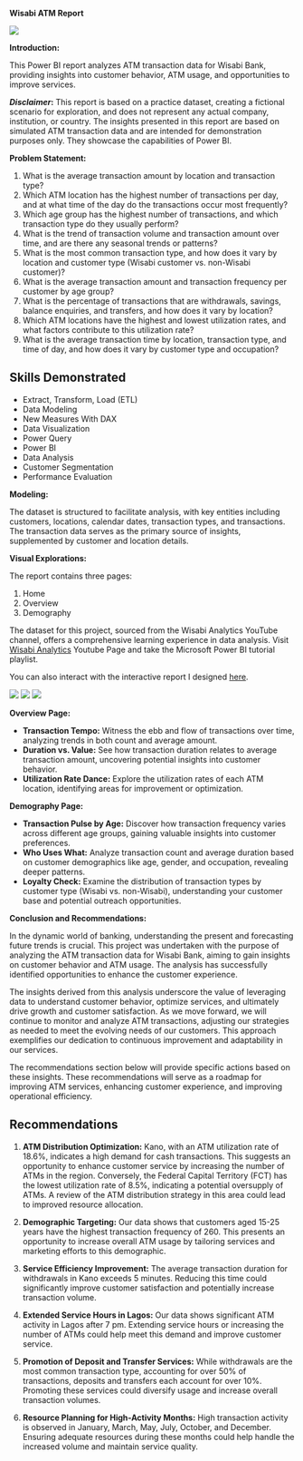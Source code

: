 **Wisabi ATM Report**

![](ATM-Machine.jpg)

**Introduction:**

This Power BI report analyzes ATM transaction data for Wisabi Bank, providing insights into customer behavior, ATM usage, and opportunities to improve services.

**_Disclaimer_:** This report is based on a practice dataset, creating a fictional scenario for exploration, and does not represent any actual company, institution, or country. The insights presented in this report are based on simulated ATM transaction data and are intended for demonstration purposes only. They showcase the capabilities of Power BI.


**Problem Statement:**

1. What is the average transaction amount by location and transaction type?
2. Which ATM location has the highest number of transactions per day, and at what time of the day do the transactions occur most frequently?
3. Which age group has the highest number of transactions, and which transaction type do they usually perform?
4. What is the trend of transaction volume and transaction amount over time, and are there any seasonal trends or patterns?
5. What is the most common transaction type, and how does it vary by location and customer type (Wisabi customer vs. non-Wisabi customer)?
6. What is the average transaction amount and transaction frequency per customer by age group?
7. What is the percentage of transactions that are withdrawals, savings, balance enquiries, and transfers, and how does it vary by location?
8. Which ATM locations have the highest and lowest utilization rates, and what factors contribute to this utilization rate?
9. What is the average transaction time by location, transaction type, and time of day, and how does it vary by customer type and occupation?

## Skills Demonstrated
- Extract, Transform, Load (ETL)
- Data Modeling
- New Measures With DAX
- Data Visualization
- Power Query
- Power BI
- Data Analysis
- Customer Segmentation
- Performance Evaluation

**Modeling:**

The dataset is structured to facilitate analysis, with key entities including customers, locations, calendar dates, transaction types, and transactions. The transaction data serves as the primary source of insights, supplemented by customer and location details.

**Visual Explorations:**

The report contains three pages:

1. Home
2. Overview
3. Demography

The dataset for this project, sourced from the Wisabi Analytics YouTube channel, offers a comprehensive learning experience in data analysis. Visit [Wisabi Analytics](https://www.youtube.com/@wisabianalytics/featured) Youtube Page and take the Microsoft Power BI tutorial playlist.

You can also interact with the interactive report I designed [here](https://app.powerbi.com/view?r=eyJrIjoiMTExNDgxMGEtNjA0YS00YmE1LWIxOWQtM2I5YTY3Y2QyY2MxIiwidCI6IjUxN2QzNTAyLTI5MDEtNGRlMi1hODdiLTk1YzUwN2E5YTA4OCJ9).

![](Home.png)
![](Overview.jpg)
![](Demography.jpg)


**Overview Page:**

- **Transaction Tempo:** Witness the ebb and flow of transactions over time, analyzing trends in both count and average amount.
- **Duration vs. Value:** See how transaction duration relates to average transaction amount, uncovering potential insights into customer behavior.
- **Utilization Rate Dance:** Explore the utilization rates of each ATM location, identifying areas for improvement or optimization.

**Demography Page:**

- **Transaction Pulse by Age:** Discover how transaction frequency varies across different age groups, gaining valuable insights into customer preferences.
- **Who Uses What:** Analyze transaction count and average duration based on customer demographics like age, gender, and occupation, revealing deeper patterns.
- **Loyalty Check:** Examine the distribution of transaction types by customer type (Wisabi vs. non-Wisabi), understanding your customer base and potential outreach opportunities.

**Conclusion and Recommendations:**

In the dynamic world of banking, understanding the present and forecasting future trends is crucial. This project was undertaken with the purpose of analyzing the ATM transaction data for Wisabi Bank, aiming to gain insights on customer behavior and ATM usage. The analysis has successfully identified opportunities to enhance the customer experience.

The insights derived from this analysis underscore the value of leveraging data to understand customer behavior, optimize services, and ultimately drive growth and customer satisfaction. As we move forward, we will continue to monitor and analyze ATM transactions, adjusting our strategies as needed to meet the evolving needs of our customers. This approach exemplifies our dedication to continuous improvement and adaptability in our services.

The recommendations section below will provide specific actions based on these insights. These recommendations will serve as a roadmap for improving ATM services, enhancing customer experience, and improving operational efficiency.

## Recommendations

1. **ATM Distribution Optimization:** Kano, with an ATM utilization rate of 18.6%, indicates a high demand for cash transactions. This suggests an opportunity to enhance customer service by increasing the number of ATMs in the region. Conversely, the Federal Capital Territory (FCT) has the lowest utilization rate of 8.5%, indicating a potential oversupply of ATMs. A review of the ATM distribution strategy in this area could lead to improved resource allocation.

2. **Demographic Targeting:** Our data shows that customers aged 15-25 years have the highest transaction frequency of 260. This presents an opportunity to increase overall ATM usage by tailoring services and marketing efforts to this demographic.

3. **Service Efficiency Improvement:** The average transaction duration for withdrawals in Kano exceeds 5 minutes. Reducing this time could significantly improve customer satisfaction and potentially increase transaction volume.

4. **Extended Service Hours in Lagos:** Our data shows significant ATM activity in Lagos after 7 pm. Extending service hours or increasing the number of ATMs could help meet this demand and improve customer service.

5. **Promotion of Deposit and Transfer Services:** While withdrawals are the most common transaction type, accounting for over 50% of transactions, deposits and transfers each account for over 10%. Promoting these services could diversify usage and increase overall transaction volumes.

6. **Resource Planning for High-Activity Months:** High transaction activity is observed in January, March, May, July, October, and December. Ensuring adequate resources during these months could help handle the increased volume and maintain service quality.
